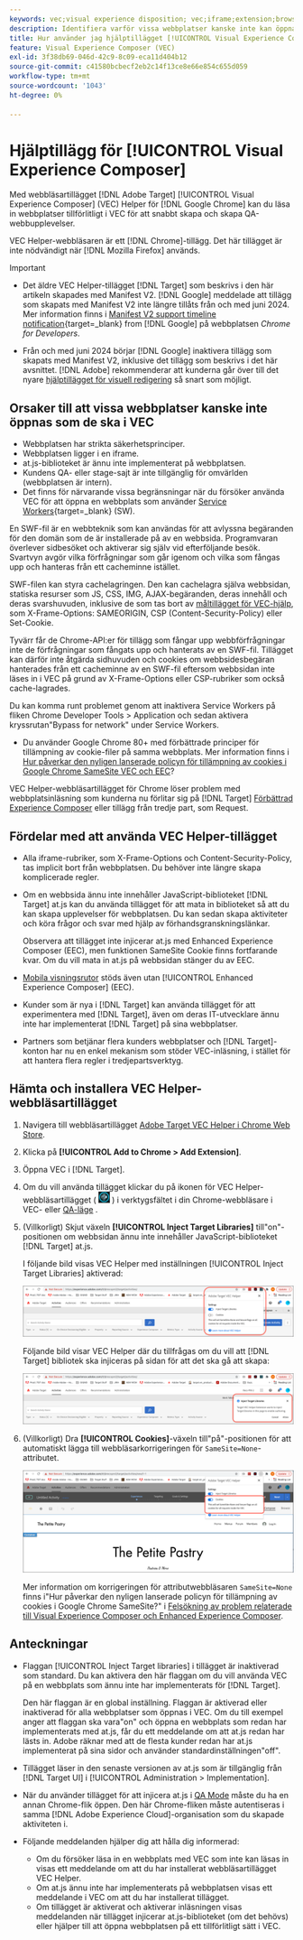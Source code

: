```yaml
---
keywords: vec;visual experience disposition; vec;iframe;extension;browser
description: Identifiera varför vissa webbplatser kanske inte kan öppnas på ett tillförlitligt sätt i [!UICONTROL Visual Experience Composer] (VEC). Med webbläsartillägget VEC Helper kan du läsa in webbplatser tillförlitligt i VEC.
title: Hur använder jag hjälptillägget [!UICONTROL Visual Experience Composer] (VEC)?
feature: Visual Experience Composer (VEC)
exl-id: 3f38db69-046d-42c9-8c09-eca11d404b12
source-git-commit: c41580bcbecf2eb2c14f13ce8e66e854c655d059
workflow-type: tm+mt
source-wordcount: '1043'
ht-degree: 0%

---
```


# Hjälptillägg för [!UICONTROL Visual Experience Composer]

Med webbläsartillägget [!DNL Adobe Target] [!UICONTROL Visual Experience Composer] (VEC) Helper för [!DNL Google Chrome] kan du läsa in webbplatser tillförlitligt i VEC för att snabbt skapa och skapa QA-webbupplevelser.

VEC Helper-webbläsaren är ett [!DNL Chrome]-tillägg. Det här tillägget är inte nödvändigt när [!DNL Mozilla Firefox] används.

>[!IMPORTANT]
>
>* Det äldre VEC Helper-tillägget [!DNL Target] som beskrivs i den här artikeln skapades med Manifest V2. [!DNL Google] meddelade att tillägg som skapats med Manifest V2 inte längre tillåts från och med juni 2024. Mer information finns i [Manifest V2 support timeline notification](https://developer.chrome.com/docs/extensions/develop/migrate/mv2-deprecation-timeline){target=_blank} from [!DNL Google] på webbplatsen *Chrome for Developers*.
>
>* Från och med juni 2024 börjar [!DNL Google] inaktivera tillägg som skapats med Manifest V2, inklusive det tillägg som beskrivs i det här avsnittet. [!DNL Adobe] rekommenderar att kunderna går över till det nyare [hjälptillägget för visuell redigering](/help/main/c-experiences/c-visual-experience-composer/r-troubleshoot-composer/visual-editing-helper-extension.md) så snart som möjligt.

## Orsaker till att vissa webbplatser kanske inte öppnas som de ska i VEC

* Webbplatsen har strikta säkerhetsprinciper.
* Webbplatsen ligger i en iframe.
* at.js-biblioteket är ännu inte implementerat på webbplatsen.
* Kundens QA- eller stage-sajt är inte tillgänglig för omvärlden (webbplatsen är intern).
* Det finns för närvarande vissa begränsningar när du försöker använda VEC för att öppna en webbplats som använder [Service Workers](https://developer.mozilla.org/en-US/docs/Web/API/Service_Worker_API){target=_blank} (SW).

En SWF-fil är en webbteknik som kan användas för att avlyssna begäranden för den domän som de är installerade på av en webbsida. Programvaran överlever sidbesöket och aktiverar sig själv vid efterföljande besök. Svartvyn avgör vilka förfrågningar som går igenom och vilka som fångas upp och hanteras från ett cacheminne istället.

SWF-filen kan styra cachelagringen. Den kan cachelagra själva webbsidan, statiska resurser som JS, CSS, IMG, AJAX-begäranden, deras innehåll och deras svarshuvuden, inklusive de som tas bort av [måltillägget för VEC-hjälp](/help/main/c-experiences/c-visual-experience-composer/r-troubleshoot-composer/vec-helper-browser-extension.md), som X-Frame-Options: SAMEORIGIN, CSP (Content-Security-Policy) eller Set-Cookie.

Tyvärr får de Chrome-API:er för tillägg som fångar upp webbförfrågningar inte de förfrågningar som fångats upp och hanterats av en SWF-fil. Tillägget kan därför inte åtgärda sidhuvuden och cookies om webbsidesbegäran hanterades från ett cacheminne av en SWF-fil eftersom webbsidan inte läses in i VEC på grund av X-Frame-Options eller CSP-rubriker som också cache-lagrades.

Du kan komma runt problemet genom att inaktivera Service Workers på fliken Chrome Developer Tools > Application och sedan aktivera kryssrutan&quot;Bypass for network&quot; under Service Workers.

* Du använder Google Chrome 80+ med förbättrade principer för tillämpning av cookie-filer på samma webbplats. Mer information finns i [Hur påverkar den nyligen lanserade policyn för tillämpning av cookies i Google Chrome SameSite VEC och EEC](/help/main/c-experiences/c-visual-experience-composer/r-troubleshoot-composer/issues-related-to-the-visual-experience-composer-vec-and-enhanced-experience-composer-eec.md#samesite)?

VEC Helper-webbläsartillägget för Chrome löser problem med webbplatsinläsning som kunderna nu förlitar sig på [!DNL Target] [Förbättrad Experience Composer](/help/main/administrating-target/visual-experience-composer-set-up.md#eec) eller tillägg från tredje part, som Request.

## Fördelar med att använda VEC Helper-tillägget

* Alla iframe-rubriker, som X-Frame-Options och Content-Security-Policy, tas implicit bort från webbplatsen. Du behöver inte längre skapa komplicerade regler.
* Om en webbsida ännu inte innehåller JavaScript-biblioteket [!DNL Target] at.js kan du använda tillägget för att mata in biblioteket så att du kan skapa upplevelser för webbplatsen. Du kan sedan skapa aktiviteter och köra frågor och svar med hjälp av förhandsgranskningslänkar.

  Observera att tillägget inte injicerar at.js med Enhanced Experience Composer (EEC), men funktionen SameSite Cookie finns fortfarande kvar. Om du vill mata in at.js på webbsidan stänger du av EEC.

* [Mobila visningsrutor](/help/main/c-experiences/c-visual-experience-composer/mobile-viewports.md) stöds även utan [!UICONTROL Enhanced Experience Composer] (EEC).
* Kunder som är nya i [!DNL Target] kan använda tillägget för att experimentera med [!DNL Target], även om deras IT-utvecklare ännu inte har implementerat [!DNL Target] på sina webbplatser.
* Partners som betjänar flera kunders webbplatser och [!DNL Target]-konton har nu en enkel mekanism som stöder VEC-inläsning, i stället för att hantera flera regler i tredjepartsverktyg.

## Hämta och installera VEC Helper-webbläsartillägget

1. Navigera till webbläsartillägget [Adobe Target VEC Helper i Chrome Web Store](https://chrome.google.com/webstore/detail/adobe-target-vec-helper/ggjpideecfnbipkacplkhhaflkdjagak).
1. Klicka på **[!UICONTROL Add to Chrome > Add Extension]**.
1. Öppna VEC i [!DNL Target].
1. Om du vill använda tillägget klickar du på ikonen för VEC Helper-webbläsartillägget ( ![VEC Helper-ikonen ](/help/main/c-experiences/c-visual-experience-composer/r-troubleshoot-composer/assets/vec-help-extension.png) ) i verktygsfältet i din Chrome-webbläsare i VEC- eller [QA-läge](/help/main/c-activities/c-activity-qa/activity-qa.md) .
1. (Villkorligt) Skjut växeln **[!UICONTROL Inject Target Libraries]** till&quot;on&quot;-positionen om webbsidan ännu inte innehåller JavaScript-biblioteket [!DNL Target] at.js.

   I följande bild visas VEC Helper med inställningen [!UICONTROL Inject Target Libraries] aktiverad:

   ![VEC-hjälp 1](/help/main/c-experiences/c-visual-experience-composer/r-troubleshoot-composer/assets/vec-help-extension-1.png)

   Följande bild visar VEC Helper där du tillfrågas om du vill att [!DNL Target] bibliotek ska injiceras på sidan för att det ska gå att skapa:

   ![VEC-hjälp 2](/help/main/c-experiences/c-visual-experience-composer/r-troubleshoot-composer/assets/vec-helper.png)

1. (Villkorligt) Dra **[!UICONTROL Cookies]**-växeln till&quot;på&quot;-positionen för att automatiskt lägga till webbläsarkorrigeringen för `SameSite=None`-attributet.

   ![Växla cookies i VEC-hjälplägget](/help/main/c-experiences/c-visual-experience-composer/r-troubleshoot-composer/assets/cookies-vec-helper.png)

   Mer information om korrigeringen för attributwebbläsaren `SameSite=None` finns i&quot;Hur påverkar den nyligen lanserade policyn för tillämpning av cookies i Google Chrome SameSite?&quot; i [Felsökning av problem relaterade till Visual Experience Composer och Enhanced Experience Composer](/help/main/c-experiences/c-visual-experience-composer/r-troubleshoot-composer/issues-related-to-the-visual-experience-composer-vec-and-enhanced-experience-composer-eec.md#samesite).

## Anteckningar

* Flaggan [!UICONTROL Inject Target libraries] i tillägget är inaktiverad som standard. Du kan aktivera den här flaggan om du vill använda VEC på en webbplats som ännu inte har implementerats för [!DNL Target].

  Den här flaggan är en global inställning. Flaggan är aktiverad eller inaktiverad för alla webbplatser som öppnas i VEC. Om du till exempel anger att flaggan ska vara&quot;on&quot; och öppna en webbplats som redan har implementerats med at.js, får du ett meddelande om att at.js redan har lästs in. Adobe räknar med att de flesta kunder redan har at.js implementerat på sina sidor och använder standardinställningen&quot;off&quot;.

* Tillägget läser in den senaste versionen av at.js som är tillgänglig från [!DNL Target UI] i [!UICONTROL Administration > Implementation].
* När du använder tillägget för att injicera at.js i [QA Mode](/help/main/c-activities/c-activity-qa/activity-qa.md) måste du ha en annan Chrome-flik öppen. Den här Chrome-fliken måste autentiseras i samma [!DNL Adobe Experience Cloud]-organisation som du skapade aktiviteten i.
* Följande meddelanden hjälper dig att hålla dig informerad:

   * Om du försöker läsa in en webbplats med VEC som inte kan läsas in visas ett meddelande om att du har installerat webbläsartillägget VEC Helper.
   * Om at.js ännu inte har implementerats på webbplatsen visas ett meddelande i VEC om att du har installerat tillägget.
   * Om tillägget är aktiverat och aktiverar inläsningen visas meddelanden när tillägget injicerar at.js-biblioteket (om det behövs) eller hjälper till att öppna webbplatsen på ett tillförlitligt sätt i VEC.
